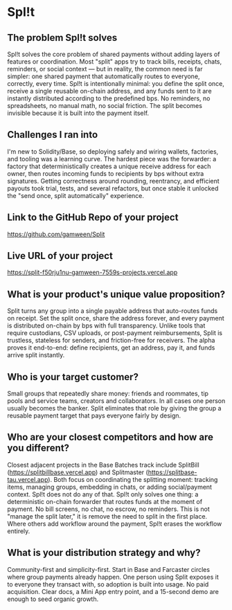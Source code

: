 # Spl!t

## The problem Spl!t solves

Spl!t solves the core problem of shared payments without adding layers of features or coordination. Most "split" apps try to track bills, receipts, chats, reminders, or social context — but in reality, the common need is far simpler: one shared payment that automatically routes to everyone, correctly, every time. Spl!t is intentionally minimal: you define the split once, receive a single reusable on-chain address, and any funds sent to it are instantly distributed according to the predefined bps. No reminders, no spreadsheets, no manual math, no social friction. The split becomes invisible because it is built into the payment itself.

## Challenges I ran into

I'm new to Solidity/Base, so deploying safely and wiring wallets, factories, and tooling was a learning curve. The hardest piece was the forwarder: a factory that deterministically creates a unique receive address for each owner, then routes incoming funds to recipients by bps without extra signatures. Getting correctness around rounding, reentrancy, and efficient payouts took trial, tests, and several refactors, but once stable it unlocked the "send once, split automatically" experience.

## Link to the GitHub Repo of your project

https://github.com/gamween/Split

## Live URL of your project

https://split-f50rju1nu-gamween-7559s-projects.vercel.app

## What is your product's unique value proposition?

Split turns any group into a single payable address that auto-routes funds on receipt. Set the split once, share the address forever, and every payment is distributed on-chain by bps with full transparency. Unlike tools that require custodians, CSV uploads, or post-payment reimbursements, Split is trustless, stateless for senders, and friction-free for receivers. The alpha proves it end-to-end: define recipients, get an address, pay it, and funds arrive split instantly.

## Who is your target customer?

Small groups that repeatedly share money: friends and roommates, tip pools and service teams, creators and collaborators. In all cases one person usually becomes the banker. Split eliminates that role by giving the group a reusable payment target that pays everyone fairly by design.

## Who are your closest competitors and how are you different?

Closest adjacent projects in the Base Batches track include SplitBill (https://splitbillbase.vercel.app) and Splitmaster (https://splitbase-tau.vercel.app). Both focus on coordinating the splitting moment: tracking items, managing groups, embedding in chats, or adding social/payment context. Spl!t does not do any of that. Spl!t only solves one thing: a deterministic on-chain forwarder that routes funds at the moment of payment. No bill screens, no chat, no escrow, no reminders. This is not "manage the split later," it is remove the need to split in the first place. Where others add workflow around the payment, Spl!t erases the workflow entirely.

## What is your distribution strategy and why?

Community-first and simplicity-first. Start in Base and Farcaster circles where group payments already happen. One person using Split exposes it to everyone they transact with, so adoption is built into usage. No paid acquisition. Clear docs, a Mini App entry point, and a 15-second demo are enough to seed organic growth.

